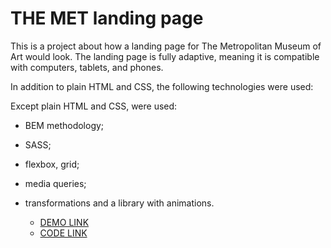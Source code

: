 # THE MET landing page
This is a project about how a landing page for The Metropolitan Museum of Art would look. The landing page is fully adaptive, meaning it is compatible with computers, tablets, and phones.

In addition to plain HTML and CSS, the following technologies were used:

Except plain HTML and CSS, were used:
- BEM methodology;
- SASS;
- flexbox, grid;
- media queries;
- transformations and a library with animations.

  - [DEMO LINK](https://valeriiayarzhemska.github.io/the_met_landing/)
  - [CODE LINK](https://github.com/valeriiayarzhemska/the_met_landing/)
